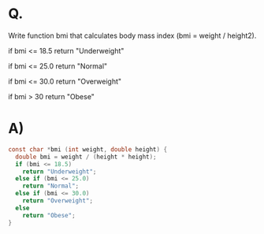 # Q.
Write function bmi that calculates body mass index (bmi = weight / height2).

if bmi <= 18.5 return "Underweight"

if bmi <= 25.0 return "Normal"

if bmi <= 30.0 return "Overweight"

if bmi > 30 return "Obese"

# A)
```c
const char *bmi (int weight, double height) {
  double bmi = weight / (height * height);
  if (bmi <= 18.5)
    return "Underweight";
  else if (bmi <= 25.0)
    return "Normal";
  else if (bmi <= 30.0)
    return "Overweight";
  else
    return "Obese";
}
